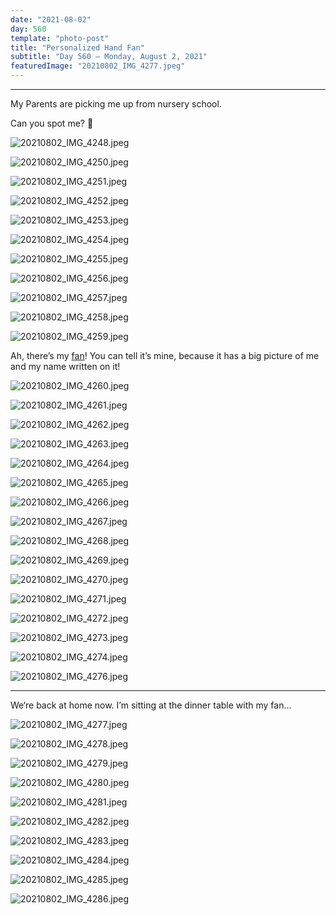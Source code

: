 ```yaml
---
date: "2021-08-02"
day: 560
template: "photo-post"
title: "Personalized Hand Fan"
subtitle: "Day 560 – Monday, August 2, 2021"
featuredImage: "20210802_IMG_4277.jpeg"
---
```


<hr />

My Parents are picking me up from nursery school.

Can you spot me? 👀

![20210802_IMG_4248.jpeg](20210802_IMG_4248.jpeg)

![20210802_IMG_4250.jpeg](20210802_IMG_4250.jpeg)

![20210802_IMG_4251.jpeg](20210802_IMG_4251.jpeg)

![20210802_IMG_4252.jpeg](20210802_IMG_4252.jpeg)

![20210802_IMG_4253.jpeg](20210802_IMG_4253.jpeg)

![20210802_IMG_4254.jpeg](20210802_IMG_4254.jpeg)

![20210802_IMG_4255.jpeg](20210802_IMG_4255.jpeg)

![20210802_IMG_4256.jpeg](20210802_IMG_4256.jpeg)

![20210802_IMG_4257.jpeg](20210802_IMG_4257.jpeg)

![20210802_IMG_4258.jpeg](20210802_IMG_4258.jpeg)

![20210802_IMG_4259.jpeg](20210802_IMG_4259.jpeg)

Ah, there’s my <a href="https://en.wikipedia.org/wiki/Hand_fan">fan</a>! You can tell it’s mine, because it has a big picture of me and my name written on it!

![20210802_IMG_4260.jpeg](20210802_IMG_4260.jpeg)

![20210802_IMG_4261.jpeg](20210802_IMG_4261.jpeg)

![20210802_IMG_4262.jpeg](20210802_IMG_4262.jpeg)

![20210802_IMG_4263.jpeg](20210802_IMG_4263.jpeg)

![20210802_IMG_4264.jpeg](20210802_IMG_4264.jpeg)

![20210802_IMG_4265.jpeg](20210802_IMG_4265.jpeg)

![20210802_IMG_4266.jpeg](20210802_IMG_4266.jpeg)

![20210802_IMG_4267.jpeg](20210802_IMG_4267.jpeg)

![20210802_IMG_4268.jpeg](20210802_IMG_4268.jpeg)

![20210802_IMG_4269.jpeg](20210802_IMG_4269.jpeg)

![20210802_IMG_4270.jpeg](20210802_IMG_4270.jpeg)

![20210802_IMG_4271.jpeg](20210802_IMG_4271.jpeg)

![20210802_IMG_4272.jpeg](20210802_IMG_4272.jpeg)

![20210802_IMG_4273.jpeg](20210802_IMG_4273.jpeg)

![20210802_IMG_4274.jpeg](20210802_IMG_4274.jpeg)

![20210802_IMG_4276.jpeg](20210802_IMG_4276.jpeg)

<hr />

We‘re back at home now. I’m sitting at the dinner table with my fan…

![20210802_IMG_4277.jpeg](20210802_IMG_4277.jpeg)

![20210802_IMG_4278.jpeg](20210802_IMG_4278.jpeg)

![20210802_IMG_4279.jpeg](20210802_IMG_4279.jpeg)

![20210802_IMG_4280.jpeg](20210802_IMG_4280.jpeg)

![20210802_IMG_4281.jpeg](20210802_IMG_4281.jpeg)

![20210802_IMG_4282.jpeg](20210802_IMG_4282.jpeg)

![20210802_IMG_4283.jpeg](20210802_IMG_4283.jpeg)

![20210802_IMG_4284.jpeg](20210802_IMG_4284.jpeg)

![20210802_IMG_4285.jpeg](20210802_IMG_4285.jpeg)

![20210802_IMG_4286.jpeg](20210802_IMG_4286.jpeg)
